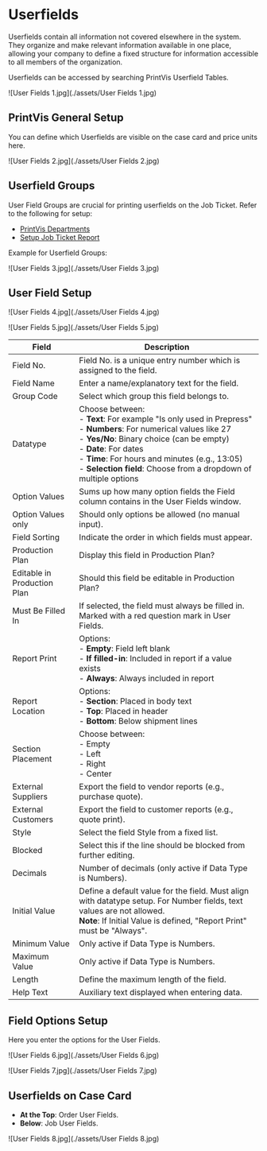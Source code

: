 # Userfields


Userfields contain all information not covered elsewhere in the system. They organize and make relevant information available in one place, allowing your company to define a fixed structure for information accessible to all members of the organization.

Userfields can be accessed by searching PrintVis Userfield Tables.

![User Fields 1.jpg](./assets/User Fields 1.jpg)

## PrintVis General Setup

You can define which Userfields are visible on the case card and price units here.

![User Fields 2.jpg](./assets/User Fields 2.jpg)

## Userfield Groups
User Field Groups are crucial for printing userfields on the Job Ticket. Refer to the following for setup:
- [PrintVis Departments](#)
- [Setup Job Ticket Report](#)

Example for Userfield Groups:

![User Fields 3.jpg](./assets/User Fields 3.jpg)


## User Field Setup

![User Fields 4.jpg](./assets/User Fields 4.jpg)

![User Fields 5.jpg](./assets/User Fields 5.jpg)

| **Field**                   | **Description**                                                                                                                                                                                                                                                                                                                                 |
|----------------------------|-----------------------------------------------------------------------------------------------------------------------------------------------------------------------------------------------------------------------------------------------------------------------------------------------------------------------------------------------------|
| Field No.                  | Field No. is a unique entry number which is assigned to the field.                                                                                                                                                                                                                                                                               |
| Field Name                 | Enter a name/explanatory text for the field.                                                                                                                                                                                                                                                                                                     |
| Group Code                 | Select which group this field belongs to.                                                                                                                                                                                                                                                                                                        |
| Datatype                   | Choose between:<br>- **Text**: For example "Is only used in Prepress"<br>- **Numbers**: For numerical values like 27<br>- **Yes/No**: Binary choice (can be empty)<br>- **Date**: For dates<br>- **Time**: For hours and minutes (e.g., 13:05)<br>- **Selection field**: Choose from a dropdown of multiple options                                 |
| Option Values              | Sums up how many option fields the Field column contains in the User Fields window.                                                                                                                                                                                                                                                             |
| Option Values only         | Should only options be allowed (no manual input).                                                                                                                                                                                                                                                                                                |
| Field Sorting              | Indicate the order in which fields must appear.                                                                                                                                                                                                                                                                                                 |
| Production Plan            | Display this field in Production Plan?                                                                                                                                                                                                                                                                                                          |
| Editable in Production Plan| Should this field be editable in Production Plan?                                                                                                                                                                                                                                                                                              |
| Must Be Filled In          | If selected, the field must always be filled in. Marked with a red question mark in User Fields.                                                                                                                                                                                                                                                 |
| Report Print               | Options:<br>- **Empty**: Field left blank<br>- **If filled-in**: Included in report if a value exists<br>- **Always**: Always included in report                                                                                                                                                                                                 |
| Report Location            | Options:<br>- **Section**: Placed in body text<br>- **Top**: Placed in header<br>- **Bottom**: Below shipment lines                                                                                                                                                                                                                              |
| Section Placement          | Choose between:<br>- Empty<br>- Left<br>- Right<br>- Center                                                                                                                                                                                                                                                                                      |
| External Suppliers         | Export the field to vendor reports (e.g., purchase quote).                                                                                                                                                                                                                                                                                       |
| External Customers         | Export the field to customer reports (e.g., quote print).                                                                                                                                                                                                                                                                                        |
| Style                      | Select the field Style from a fixed list.                                                                                                                                                                                                                                                                                                        |
| Blocked                    | Select this if the line should be blocked from further editing.                                                                                                                                                                                                                                                                                  |
| Decimals                   | Number of decimals (only active if Data Type is Numbers).                                                                                                                                                                                                                                                                                        |
| Initial Value              | Define a default value for the field. Must align with datatype setup. For Number fields, text values are not allowed.<br>**Note**: If Initial Value is defined, "Report Print" must be "Always".                                                                                                                                                |
| Minimum Value              | Only active if Data Type is Numbers.                                                                                                                                                                                                                                                                                                              |
| Maximum Value              | Only active if Data Type is Numbers.                                                                                                                                                                                                                                                                                                              |
| Length                     | Define the maximum length of the field.                                                                                                                                                                                                                                                                                                           |
| Help Text                  | Auxiliary text displayed when entering data.                                                                                                                                                                                                                                                                                                     |


## Field Options Setup

Here you enter the options for the User Fields.

![User Fields 6.jpg](./assets/User Fields 6.jpg)

![User Fields 7.jpg](./assets/User Fields 7.jpg)


## Userfields on Case Card

- **At the Top**: Order User Fields.
- **Below**: Job User Fields.

![User Fields 8.jpg](./assets/User Fields 8.jpg)
